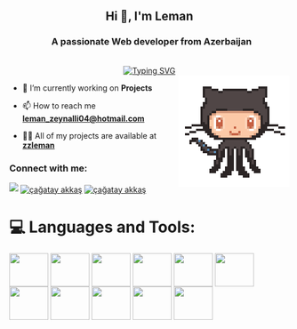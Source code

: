<div align="center">
 <h2> Hi 👋, I'm Leman</h2>
 <h3 align="center">&nbsp; A passionate Web developer from Azerbaijan</h3>
 <br />
 <a href="https://github.com/zzleman">
  <img src="https://readme-typing-svg.demolab.com?font=Fira+Code&size=28&duration=3000&pause=500&center=true&vCenter=true&width=435&lines=%e2%9c%a8+Leman+Zeynalli+%e2%9c%a8;%f0%9f%93%9a+Web+Developer+%f0%9f%92%bb;Welcome+To+My+Profile+%f0%9f%91%80" alt="Typing SVG" />
 </a>
</div>

<img src="https://github.com/zzleman/zzleman/blob/main/mascot.gif" alt="mascot" width=200 height=200 align="right">


- 🔭 I’m currently working on **Projects**

- 📫 How to reach me **leman_zeynalli04@hotmail.com**
- 👨‍💻 All of my projects are available at **[zzleman](https://github.com/zzleman)**


<h3 align="left">Connect with me:</h3>
<p align="left">
  <a href="https://github.com/404"><img src="https://user-images.githubusercontent.com/73097560/115834477-dbab4500-a447-11eb-908a-139a6edaec5c.gif"></a>
<a href="https://www.linkedin.com/in/leman-zeynalli-04812b233/" target="blank"><img align="center" src="https://raw.githubusercontent.com/rahuldkjain/github-profile-readme-generator/master/src/images/icons/Social/linked-in-alt.svg" alt="çağatay akkaş" height="30" width="40" /></a>
<a href="https://github.com/zzleman/zzleman" target="blank"><img align="center" src="https://raw.githubusercontent.com/rahuldkjain/github-profile-readme-generator/master/src/images/icons/Social/github.svg" alt="çağatay akkaş" height="30" width="40" /></a>


<!--
<details>
  <summary>:zap: GitHub Stats</summary> 
-->
# 💻 Languages and Tools:
<img align="center" src="https://raw.githubusercontent.com/rahuldkjain/github-profile-readme-generator/master/src/images/icons/FrontendDevelopment/html.svg"  height="60" width="70" /></a>
<img align="center" src="https://raw.githubusercontent.com/rahuldkjain/github-profile-readme-generator/master/src/images/icons/FrontendDevelopment/css.svg"  height="60" width="70" /></a>
<img align="center" src="https://raw.githubusercontent.com/rahuldkjain/github-profile-readme-generator/master/src/images/icons/FrontendDevelopment/sass.svg"  height="60" width="70" /></a>
<img align="center" src="https://raw.githubusercontent.com/rahuldkjain/github-profile-readme-generator/master/src/images/icons/FrontendDevelopment/tailwind.svg"  height="60" width="70" /></a>
<img align="center" src="https://raw.githubusercontent.com/rahuldkjain/github-profile-readme-generator/master/src/images/icons/FrontendDevelopment/bootstrap.svg"  height="60" width="70" /></a>
<img align="center" src="https://raw.githubusercontent.com/rahuldkjain/github-profile-readme-generator/master/src/images/icons/ProgrammingLanguages/javascript.svg"  height="60" width="70" /></a>
<img align="center" src="https://raw.githubusercontent.com/rahuldkjain/github-profile-readme-generator/master/src/images/icons/FrontendDevelopment/reactjs.svg"  height="60" width="70" /></a>
<img align="center" src="https://raw.githubusercontent.com/rahuldkjain/github-profile-readme-generator/master/src/images/icons/ProgrammingLanguages/csharp.svg"  height="60" width="70" /></a>
<img align="center" src="https://raw.githubusercontent.com/rahuldkjain/github-profile-readme-generator/master/src/images/icons/Framework/dotnet.svg"  height="60" width="70" /></a>
<img align="center" src="https://raw.githubusercontent.com/rahuldkjain/github-profile-readme-generator/master/src/images/icons/Other/git.svg"  height="60" width="70" /></a>
<img align="center" src="https://raw.githubusercontent.com/rahuldkjain/github-profile-readme-generator/master/src/images/icons/Devops/docker.svg"  height="60" width="70" /></a>




 <!-- Github Stats -->

 <br />
 <!-- <p align="center">
  <a>
    <img heigth="160" width="182" src="https://github.com/zzleman/zzleman/blob/main/Bird%20Wing%20Left.png">
      <img align="center" src="https://github-readme-stats.vercel.app/api?username=zzleman&theme=material-palenight&hide_border=false&include_all_commits=false&count_private=false" alt="zzleman" />
    <img heigth="160" width="182" src="https://github.com/zzleman/zzleman/blob/main/Bird%20Wing%20Right.png">
  </a>
</p>
-->

  


  
  
 <!--
 [![Top Langs](https://github-readme-stats.vercel.app/api/top-langs/?username=CagatayAkkas&layout=compact&langs_count=25&title_color=0000ee&text_color=ffffff&bg_color=000000&hide_border=true)](https://github.com/CagatayAkkas/github-readme-stats)
-->



<br />


<!--
</details>
-->

<!--
<details>
   <summary>:zap: Languages and Tools</summary>
 -->
